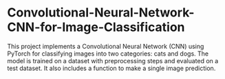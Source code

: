 # Convolutional-Neural-Network-CNN-for-Image-Classification
This project implements a Convolutional Neural Network (CNN) using PyTorch for classifying images into two categories: cats and dogs. The model is trained on a dataset with preprocessing steps and evaluated on a test dataset. It also includes a function to make a single image prediction.
